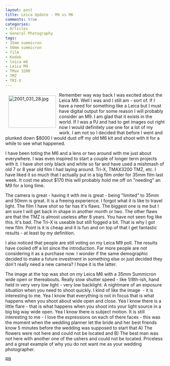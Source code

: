 ```yaml
---
layout: post
title: Leica Update - M9 vs M6
comments: true
categories:
- Articles
- General Photography
tags:
- 35mm summicron
- 50mm summicron
- film
- Kodak
- leica m6
- Leica M9
- TMax 3200
- TMZ
- TRI-X
---
```

<a rel="lightbox" href="/wp-content/uploads/2010/02/2001_031_28.jpg"><img title="2001_031_28.jpg" src="/wp-content/uploads/2010/02/.thumbs/.2001_031_28.jpg" border="0" alt="2001_031_28.jpg" hspace="10" vspace="10" width="150" height="102" align="left" /></a>Remember way way back I was excited about the Leica M9. Well I was and I still am - sort of. If I have a need for something like a Leica but I must have digital output for some reason I will probably consider an M9. I am glad that it exists in the world. If I was a PJ and had to get images out right now I would definitely use one for a lot of my work. I am not so I decided that before I went and plunked down $8000 I would dust off my old M6 kit and shoot with it for a while to see what happened.

I have been toting the M6 and a lens or two around with me just about everywhere. I was even inspired to start a couple of longer term projects with it. I have shot only black and white so far and have used a mishmash of old 7 or 8 year old film I had laying around. Tri-X, TMAX3200 TMZ, etc. I have liked it so much that I actually put in a big film order for 35mm film last week. It cost me about $170 this will probably hold me off on "needing" an M9 for a long time.

The camera is great - having it with me is great - being "limited" to 35mm and 50mm is great. It is a freeing experience. I forgot what it is like to travel light. The film I have shot so far has it's flaws. The biggest one is me but I am sure I will get back in shape in another month or two. The other flaws are that the TMZ is almost useless after 8 years. You have not seen fog like this. It's bad. The Tri-X is useable but still fogged a bit. That is why I got new film. Point is it is cheap and it is fun and on top of that I get fantastic results - at least by my definition.

I also noticed that people are still voting on my Leica M9 poll. The results have cooled off a lot since the introduction. Far more people are not considering it as a purchase now. I wonder if the same demographic decided to make a future investment in something else or just decided they don't really need a new camera? I hope it is the latter.

The image at the top was shot on my Leica M6 with a 35mm Summicron wide open or thereabouts. Really slow shutter speed - like 1/8th-ish, hand held in very very low light - very low backlight. A nightmare of an exposure situation when you need to shoot quickly. I kind of like the image  - it is interesting to me. Yea I know that everything is not in focus that is what happens when you shoot about wide open and close. Yea I know there is a little flare - that is what happens when you shoot into your light source in a big big way wide open. Yea I know there is subject motion. It is still interesting to me - I love the expressions on each of there faces - this was the moment when the wedding planner let the bride and her best friends know 5 minutes before the wedding was supposed to start that A) The flowers were not here and could not be located and B) The best man was not here with another one of the ushers and could not be located. Priceless and a great example of why you do not want me as your wedding photographer.

RB